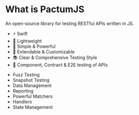 # What is PactumJS

An open-source library for testing RESTful APIs written in JS.

<v-clicks>

- ⚡ Swift
- 🎈 Lightweight
- 🚀 Simple & Powerful
- 🔧 Extendable & Customizable
- 📚 Clear & Comprehensive Testing Style
- 🔗 Component, Contract & E2E testing of APIs

</v-clicks>

<div class="space-y-6">

<div></div>

<v-clicks>

- Fuzz Testing
- Snapshot Testing
- Data Management
- Reporting
- Powerful Matchers
- Handlers
- State Management

</v-clicks>

</div>